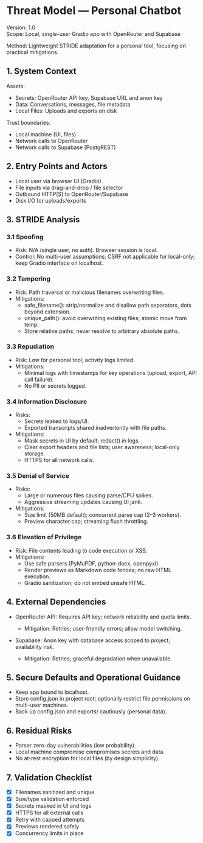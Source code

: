 # Threat Model — Personal Chatbot

Version: 1.0  
Scope: Local, single-user Gradio app with OpenRouter and Supabase

Method: Lightweight STRIDE adaptation for a personal tool, focusing on practical mitigations.

## 1. System Context

Assets:
- Secrets: OpenRouter API key, Supabase URL and anon key
- Data: Conversations, messages, file metadata
- Local Files: Uploads and exports on disk

Trust boundaries:
- Local machine (UI, files)
- Network calls to OpenRouter
- Network calls to Supabase (PostgREST)

## 2. Entry Points and Actors

- Local user via browser UI (Gradio)
- File inputs via drag-and-drop / file selector
- Outbound HTTP(S) to OpenRouter/Supabase
- Disk I/O for uploads/exports

## 3. STRIDE Analysis

### 3.1 Spoofing
- Risk: N/A (single user, no auth). Browser session is local.
- Control: No multi-user assumptions; CSRF not applicable for local-only; keep Gradio interface on localhost.

### 3.2 Tampering
- Risk: Path traversal or malicious filenames overwriting files.
- Mitigations:
  - safe_filename(): strip/normalize and disallow path separators, dots beyond extension.
  - unique_path(): avoid overwriting existing files; atomic move from temp.
  - Store relative paths; never resolve to arbitrary absolute paths.

### 3.3 Repudiation
- Risk: Low for personal tool; activity logs limited.
- Mitigations:
  - Minimal logs with timestamps for key operations (upload, export, API call failure).
  - No PII or secrets logged.

### 3.4 Information Disclosure
- Risks:
  - Secrets leaked to logs/UI.
  - Exported transcripts shared inadvertently with file paths.
- Mitigations:
  - Mask secrets in UI by default; redact() in logs.
  - Clear export headers and file lists; user awareness; local-only storage.
  - HTTPS for all network calls.

### 3.5 Denial of Service
- Risks:
  - Large or numerous files causing parse/CPU spikes.
  - Aggressive streaming updates causing UI jank.
- Mitigations:
  - Size limit (50MB default); concurrent parse cap (2–3 workers).
  - Preview character cap; streaming flush throttling.

### 3.6 Elevation of Privilege
- Risk: File contents leading to code execution or XSS.
- Mitigations:
  - Use safe parsers (PyMuPDF, python-docx, openpyxl).
  - Render previews as Markdown code fences; no raw HTML execution.
  - Gradio sanitization; do not embed unsafe HTML.

## 4. External Dependencies

- OpenRouter API: Requires API key; network reliability and quota limits.
  - Mitigation: Retries; user-friendly errors; allow model switching.

- Supabase: Anon key with database access scoped to project; availability risk.
  - Mitigation: Retries; graceful degradation when unavailable.

## 5. Secure Defaults and Operational Guidance

- Keep app bound to localhost.
- Store config.json in project root; optionally restrict file permissions on multi-user machines.
- Back up config.json and exports/ cautiously (personal data).

## 6. Residual Risks

- Parser zero-day vulnerabilities (low probability).
- Local machine compromise compromises secrets and data.
- No at-rest encryption for local files (by design simplicity).

## 7. Validation Checklist

- [x] Filenames sanitized and unique
- [x] Size/type validation enforced
- [x] Secrets masked in UI and logs
- [x] HTTPS for all external calls
- [x] Retry with capped attempts
- [x] Previews rendered safely
- [x] Concurrency limits in place
